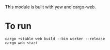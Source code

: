 This module is built with yew and cargo-web.

# To run 
```
cargo +stable web build --bin worker --release
cargo web start
```